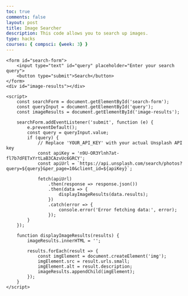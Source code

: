 ```yaml
---
toc: true
comments: false
layout: post
title: Image Searcher
description: This code allows you to search up images.
type: hacks
courses: { compsci: {week: 3} }
---
```


<html lang="en">
<head>
    <meta charset="UTF-8">
    <meta name="viewport" content="width=device-width, initial-scale=1.0">
</head>
<body>
    
    <form id="search-form">
        <input type="text" id="query" placeholder="Enter your search query">
        <button type="submit">Search</button>
    </form>
    <div id="image-results"></div>

    <script>
        const searchForm = document.getElementById('search-form');
        const queryInput = document.getElementById('query');
        const imageResults = document.getElementById('image-results');

        searchForm.addEventListener('submit', function (e) {
            e.preventDefault();
            const query = queryInput.value;
            if (query) {
                // Replace 'YOUR_API_KEY' with your actual Unsplash API key
                const apiKey = 'n9U-OR3Ylnh7at-fl7b7dFETxYrtLaB3CAzvUc6GRCY';
                const apiUrl = `https://api.unsplash.com/search/photos?query=${query}&per_page=10&client_id=${apiKey}`;

                fetch(apiUrl)
                    .then(response => response.json())
                    .then(data => {
                        displayImageResults(data.results);
                    })
                    .catch(error => {
                        console.error('Error fetching data:', error);
                    });
            }
        });

        function displayImageResults(results) {
            imageResults.innerHTML = '';

            results.forEach(result => {
                const imgElement = document.createElement('img');
                imgElement.src = result.urls.small;
                imgElement.alt = result.description;
                imageResults.appendChild(imgElement);
            });
        }
    </script>
</body>
</html>

